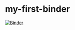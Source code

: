 # my-first-binder
[![Binder](https://mybinder.org/badge_logo.svg)](https://mybinder.org/v2/gh/benjvrgit/my-first-binder.git/HEAD)
